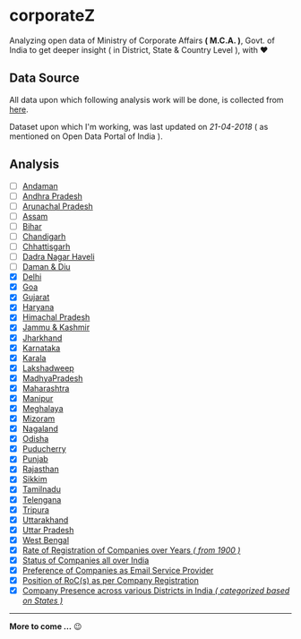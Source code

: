 # corporateZ
Analyzing open data of Ministry of Corporate Affairs **( M.C.A. )**, Govt. of India to get deeper insight ( in District, State & Country Level ), with :heart:

## Data Source
All data upon which following analysis work will be done, is collected from [here](https://data.gov.in/).

Dataset upon which I'm working, was last updated on _21-04-2018_ ( as mentioned on Open Data Portal of India ).

## Analysis
- [ ] [Andaman](.)
- [ ] [Andhra Pradesh](.)
- [ ] [Arunachal Pradesh](.)
- [ ] [Assam](.)
- [ ] [Bihar](.)
- [ ] [Chandigarh](.)
- [ ] [Chhattisgarh](.)
- [ ] [Dadra Nagar Haveli](.)
- [ ] [Daman & Diu](.)
- [x] [Delhi](docs/delhi.md)
- [x] [Goa](doc/goa.md)
- [x] [Gujarat](docs/gujarat.md)
- [x] [Haryana](docs/haryana.md)
- [x] [Himachal Pradesh](docs/himachalpradesh.md)
- [x] [Jammu & Kashmir](docs/jammuandkashmir.md)
- [x] [Jharkhand](docs/jharkhand.md)
- [x] [Karnataka](docs/karnataka.md)
- [x] [Karala](docs/kerala.md)
- [x] [Lakshadweep](docs/lakshadweep.md)
- [x] [MadhyaPradesh](docs/madhyapradesh.md)
- [x] [Maharashtra](docs/maharashtra.md)
- [x] [Manipur](docs/manipur.md)
- [x] [Meghalaya](docs/meghalaya.md)
- [x] [Mizoram](docs/mizoram.md)
- [x] [Nagaland](docs/nagaland.md)
- [x] [Odisha](docs/odisha.md)
- [x] [Puducherry](docs/puducherry.md)
- [x] [Punjab](docs/punjab.md)
- [x] [Rajasthan](docs/rajasthan.md)
- [x] [Sikkim](docs/sikkim.md)
- [x] [Tamilnadu](docs/tamilnadu.md)
- [x] [Telengana](docs/telengana.md)
- [x] [Tripura](docs/tripura.md)
- [x] [Uttarakhand](docs/uttarakhand.md)
- [x] [Uttar Pradesh](docs/uttarpradesh.md)
- [x] [West Bengal](docs/westbengal.md)
- [x] [Rate of Registration of Companies over Years _( from 1900 )_](docs/companyRegOverYears.md)
- [x] [Status of Companies all over India](docs/statusOfCompanies.md)
- [x] [Preference of Companies as Email Service Provider](docs/emailServiceUsage.md)
- [x] [Position of RoC(s) as per Company Registration](docs/companiesUnderRoCs.md)
- [x] [Company Presence across various Districts in India _( categorized based on States )_](docs/distributionOfCompaniesOverDistricts.md)

---

**More to come ...** :wink:
